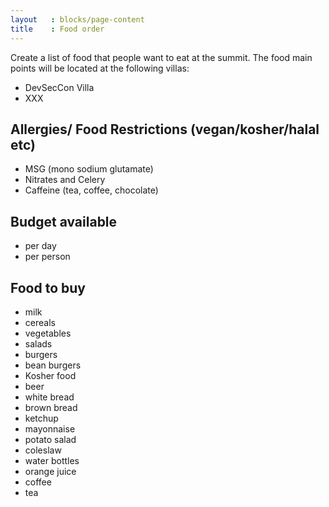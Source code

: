 ```yaml
---
layout   : blocks/page-content
title    : Food order
---
```


Create a list of food that people want to eat at the summit.
The food main points will be located at the following villas:
  - DevSecCon Villa
  - XXX

## Allergies/ Food Restrictions (vegan/kosher/halal etc)

- MSG (mono sodium glutamate)
- Nitrates and Celery
- Caffeine (tea, coffee, chocolate)


## Budget available

- per day
- per person

## Food to buy

- milk
- cereals
- vegetables
- salads
- burgers
- bean burgers
- Kosher food
- beer
- white bread
- brown bread
- ketchup
- mayonnaise
- potato salad
- coleslaw
- water bottles
- orange juice
- coffee
- tea

